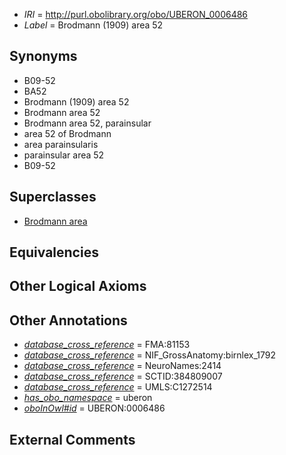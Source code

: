  * *IRI* = http://purl.obolibrary.org/obo/UBERON_0006486
 * *Label* = Brodmann (1909) area 52

## Synonyms

 * B09-52
 * BA52
 * Brodmann (1909) area 52
 * Brodmann area 52
 * Brodmann area 52, parainsular
 * area 52 of Brodmann
 * area parainsularis
 * parainsular area 52
 * B09-52

## Superclasses

 * [Brodmann area](../../UBERON/29/UBERON_0013529.md)

## Equivalencies


## Other Logical Axioms


## Other Annotations

 * *[database_cross_reference](../../ef/oboInOwl#hasDbXref.md)* = FMA:81153
 * *[database_cross_reference](../../ef/oboInOwl#hasDbXref.md)* = NIF_GrossAnatomy:birnlex_1792
 * *[database_cross_reference](../../ef/oboInOwl#hasDbXref.md)* = NeuroNames:2414
 * *[database_cross_reference](../../ef/oboInOwl#hasDbXref.md)* = SCTID:384809007
 * *[database_cross_reference](../../ef/oboInOwl#hasDbXref.md)* = UMLS:C1272514
 * *[has_obo_namespace](../../ce/oboInOwl#hasOBONamespace.md)* = uberon
 * *[oboInOwl#id](../../id/oboInOwl#id.md)* = UBERON:0006486

## External Comments

